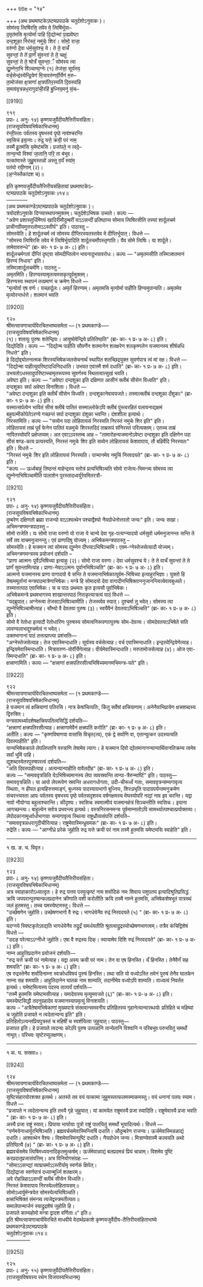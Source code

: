 +++
title = "१४"

+++
(अथ प्रथमाष्टकेऽष्टमप्रपाठके चतुर्दशोऽनुवाकः )।  
सोम॑स्य॒ त्विषि॑रसि॒ तवे॑व मे॒ त्विषि॑र्भूया–  
द॒मृत॑मसि मृ॒त्योर्मा॑ पाहि दि॒द्योन्मा॑ पा॒ह्यवे॑ष्टा  
दन्द॒शूका॒ निर॑स्तं॒ नमु॑चेः॒ शिरः॑। सोमो॒ राजा॒  
वरु॑णो दे॒वा ध॑र्म॒सुव॑श्च॒ ये। ते ते॒ वाचँ॑  
सुवन्तां॒ ते ते॑ प्रा॒णँ सु॑वन्तां ते ते॒ चक्षुः॑  
सुवन्तां॒ ते ते॒ श्रोत्रँ॑ सुवन्ता॒ँ सोम॑स्य त्वा  
द्यु॒म्नेना॒भि षि॑ञ्चाम्य॒ग्नेः (१) तेज॑सा॒ सूर्य॑स्य॒  
वर्च॒सेन्द्र॑स्येन्द्रि॒येण॑ मि॒त्रावरु॑णर्वी॒र्येण॑ म॒रु–  
ता॒मोज॑सा क्ष॒त्राणां॑ क्ष॒त्रप॑तिर॒स्यति॑ दि॒वस्पा॑हि  
स॒माव॑वृत्रन्नध॒रागुदा॑ची॒रहि॑ बु॒ध्निय॒मनु॑ सं॒च–

[[919]]

९१९  
प्रपा॰ ८ अनु॰ १४) कृष्णयजुर्वेदीयतैत्तिरीयसंहिता।  
(राजसूयविषयभिषेकाभिधानम्)  
र॑न्ती॒स्ताः पर्व॑तस्य वृ॒षभस्य॑ पृ॒ष्ठे नाव॑श्चरन्ति  
स्व॒सिच॑ इया॒नाः। रुद्र॒ यत्ते॒ क्रयी॒ परं नाम॒  
तस्मै॑ हु॒तम॑सि य॒मेष्ट॑मसि। प्रजा॑पते॒ न त्वदे॒–  
तान्य॒न्यो विश्वा॑ जा॒तानि॒ परि॒ ता ब॑भूव।  
यत्का॑मास्ते जुहु॒मस्तन्नो॑ अस्तु व॒यँ स्या॑म॒  
पत॑यो रयी॒णाम् (२)।  
(अ॒ग्नेस्तैका॑दश च)॥

इति कृष्णयजुर्वेदीयतैत्तिरीयसंहितायां प्रथमाष्टकेऽ–  
ष्टमप्रपाठके चतुर्दशोऽनुवाकः॥१४॥  
––––––––  
(अथ प्रथमकाण्डेऽष्टमप्रपाठके चतुर्दशोऽनुवाकः )।  
त्रयोदशेऽनुवाके दिग्व्यास्थापनमुक्तम्। चतुर्दशेऽभिषक उच्यते। कल्पः —  
"अग्रेण प्रशास्तुर्धिष्णियं खादिरीमौदुम्बरीं वाऽऽसन्दीं प्रतिष्ठाप्य सोमाय त्विषिरसीति तस्यां शार्दूलचर्म प्राचीनग्रीवमुत्तरलोमाऽऽस्तीर्य" इति। पाठास्तु –  
सोमस्येति। हे शार्दूलचर्म त्वं सोमस्य दीप्तिरस्यतस्तवेव मे दीप्तिर्भूयात्। विधत्ते ––  
"सोमस्य त्विषिरसि तवेव मे त्विषिर्भूयादिति शार्दूलचर्मोपस्तृणाति। यैव सोमे त्विषिः। या शार्दूले। तामेवावरुन्धे" (ब्रा॰ का॰ १ प्र॰ ७ अ॰ ८) इति।  
शार्दूलचर्मगतां दीप्तिं दृष्ट्वा सोमदीप्तित्वेन भावनादुभयावरोधः। कल्पः — "अमृतमसीति तस्मिञ्‍शतमानं हिरण्यं निधाय" इति।  
तस्मिञ्शार्दूलचर्मणि। पाठस्तु –  
अमृतमिति। हिरण्यस्यामृतत्वमसकृत्पूर्वमुक्तम्।  
हिरण्यस्य स्थापनं तत्प्रमाणं च क्रमेण विधत्ते ––  
"मृत्योर्वा एष वर्णः। यच्छार्दूलः। अमृतँ हिरण्यम्। अमृतमसि मृत्योर्मा पाहीति हिण्यमुपान्यति। अमृतमेव मृत्योरन्तर्धत्ते। शतमानं भवति

[[920]]

९२०  
श्रीमत्सायणाचार्यविरचितभाष्यसमेता — (१ प्रथमकाण्डे–––  
(राजसूयविषयभिषेकाभिधानम्)  
(१)। शतायुः पुरुषः शतेन्द्रियः। आयुष्येवेन्द्रिये प्रतितिष्ठति" (ब्रा॰ का॰ १ प्र॰ ७ अ॰ ८) इति।  
दिद्योदिति। कल्पः — "दिद्योन्म पाहीति सौवर्णेन शतमानेन शतक्षरेण शतकृष्णलेन यजमानस्य शीर्षन्नधि निधत्ते" इति।  
हे दिद्योद्द्योतनात्मक शिरस्यभिषेकजलसेचनार्थं स्थापित शतच्छिद्रयुक्त सुवर्णपात्र त्वं मां रक्ष। विधत्ते ––  
"दिद्योन्मा पाहीत्युपरिष्टादधिनिदधाति। उभयत एवास्मै शर्म दधाति" (ब्रा॰ का॰ १ प्र॰ ७ अ॰ ८) इति।  
उभयतोऽधस्तादुपरिष्टाच्चामृतरूपस्य सुवर्णस्य स्थितत्वात्सुखं भवति।  
अवेष्टा इति। कल्पः — "अवेष्टा दन्दशूका इति दक्षिणत आसीनं क्लीबं सीसेन विध्यति" इति।  
दन्दशूकाः सर्पा अवेष्टा विनाशिताः। विधत्ते ––  
"अवेष्टा दन्दशूका इति क्लीबँ सीसेन विध्यति। दन्दशूकानेवावयजते। तस्मात्क्लीबं दन्दशूका दँशूकाः" (ब्रा॰ का॰ १ प्र॰ ७ अ॰ ८) इति।  
यस्मात्सर्पत्वेन भावितं सीसं क्लीबे पातितं सस्माल्लोकेऽपि क्लीबं पुंस्त्वरहितं पलायनाद्यक्षमं बहुवल्मीकोपेतेऽरण्ये गच्छन्तं सर्पा दन्दशूका दंशुका भवन्ति। दंशशीला इत्यार्थः।  
निरस्तमिति। कल्पः — "सव्येन पदा लोहितायसं निरस्यति निरस्तं नमुचेः शिर इति" इति।  
लोहितायसं ताम्रं पूर्वं फेनेन पातितं यन्नमुचेः शिरस्तदिदं ताम्ररूपं संनिरस्तं परित्यक्तम्। एतच्‍च ताम्रं नापितस्योपरि प्रक्षेप्तव्यम्। अत एवाऽऽपस्तम्ब आह – "तामारोहन्यजमानोऽवेष्टा दन्दशूका इति दक्षिणेन पदा सीसं षण्ड-काय प्रत्यस्यति, निरस्तं नमुचेः शिर इति सव्येन लोहितायसं केशवापाय, तौ बहिर्वेदि निरस्यतः" इति। विधत्ते –  
"निरस्तं नमुचेः शिर इति लोहितायसं निरस्यति। पाप्मानमेव नमुचिं निरवदयते" (ब्रा॰ का॰ १ प्र॰ ७ अ॰ ८) इति।  
"कल्पः — ऊर्ध्वबाहुं तिष्ठन्तं माहेन्द्रस्य स्तोत्रं प्रत्यभिषिञ्चति सोमो राजेत्य-भिमन्त्र्य सोमस्य त्वा द्युम्नेनाभिषिञ्चामीति पालाशेन पुरस्तादध्वर्युरेवमितरत्रौ-

[[921]]

९२१  
प्रपा॰ ८ अनु॰ १४) कृष्णयजुर्वेदीयतैत्तिरीयसंहिता।  
(राजसूयविषयभिषेकाभिधानम्)  
दुम्बरेण दक्षिणतो ब्रह्मा राजन्यो वाऽऽश्वत्थेन पश्चाद्वैश्यो नैयग्रोधेनोत्तरतो जन्यः" इति। जन्यः सखा। अभिमन्त्रणमन्त्रपाठस्तु –  
सोमो राजेति। यः सोमो राजा वरुणो यो राजा ये चान्ये देवा गृह-पत्यग्न्यादयो धर्मसुवो धर्ममनुजानन्तः सन्ति ते सर्वे तव वाचमनुजानन्तु। एवं प्राणादिषु योज्यम्। अभिषेकमन्त्रपाठस्तु –  
सोमस्येति। हे यजमान त्वां सोमस्य द्युम्नेन दीप्त्याऽभिषिञ्चामि। एवम-ग्नेस्तेजसेत्यादौ योज्यम्। अभिमन्त्रणमन्त्रस्य प्रयोजनं दर्शयति –  
"प्राणा आत्मनः पूर्वेऽभिषिच्या इत्याहुः (२)। सोमो राजा वरुणः। देवा धर्मसुवश्च ये। ते ते वाचँ सुवन्तां ते ते प्राणँ सुवन्तामित्याह। प्राणा-नेवाऽऽत्मनः पूर्वानभिषिञ्चति" (ब्रा॰ का॰ १ प्र॰ ७ अ॰ ८) इति।  
आत्मनो यजमानस्य प्राणा वागादयो ये सन्ति ते यजमानाभिषेकात्पूर्वम-भिषिच्या इत्याहुरभिज्ञाः। युक्तो हि तेषाममूर्तानां मन्त्रपाठमात्रेणाभिषेकः। मन्त्रे हि सोमादयो देवा वागादीनभिषिक्ताननुजानन्त्वित्येवावबुध्यते। तस्मात्तत्पाठ एवाभिषेकः। स च पाठः प्रथमतः कृत इत्यसौ पूर्वाभिषेकः।  
अभिषेकमन्त्रे प्रथमभागस्य शाखान्तरपाठं निराकृत्यात्रत्यं पाठं विधत्ते ––  
"यद्ब्रूयात्। अग्नेस्त्वा तेजसाऽभिषिञ्चामीति। तेजस्व्येव स्यात्। दुश्चर्मा तु भवेत्। सोमस्य त्वा द्युम्नेभिषिञ्चामीत्याह। सौम्यो वै देवतया पुरुषः (३)। स्वयैवैनं देवतयाऽभिषिञ्चति" (ब्रा॰ का॰ १ प्र॰ ७ अ॰ ८) इति।  
सोमो वै रेतोधा इत्यादौ रेतोधारिणः पुरुषस्य सोमत्वनिरूपणात्पुरुषः सोम-देवत्यः। सोमदेवतयाऽभिषेते सति लावण्यलाभाद्दुश्चर्मत्वं न भवेत्।  
उक्तभागानां पाठं तत्तत्प्राप्त्या प्रशंसति––  
"अग्नेस्तेजसेत्याह। तेज एवास्मिन्दधाति। सूर्यस्य वर्चसेत्याह। वर्च एवास्मिन्दधाति। इन्द्रस्येन्द्रियेणेत्याह। इन्द्रियमेवास्मिन्दधाति। मित्रावरुण-योर्वीर्येणेत्याह। वीर्यमेवास्मिन्दधाति। मरुतामोजसेत्याह (४)। ओज एवा-स्मिन्दधाति" (ब्रा॰ का॰ १ प्र॰ ७ अ॰ ८) इति।  
क्षत्त्राणामिति। कल्पः — "क्षत्त्राणां क्षत्त्रपतिरसीत्यभिषिच्यमानमभिमन्त्र-यते" इति।

[[922]]

९२२  
श्रीमत्सायणाचार्यविरचितभाष्यसमेता — (१ प्रथमकाण्डे–––  
(राजसूयविषयभिषेकाभिधानम्)  
हे यजमान त्वं क्षत्त्रियाणां पतिरसि। नात्र केषांचित्पतिः, किंतु सर्वेषां क्षत्त्रियाणाम्। अनेनैवाभिप्रायेण क्षत्त्रशब्दस्य द्विरुक्तिः।  
मन्त्रसामर्थ्यादशेषक्षत्त्रियपतित्वसिद्धिं दर्शयति––  
"क्षत्त्राणां क्षत्त्रपतिरसीत्याह। क्षत्त्राणामेवैनं क्षत्त्रपतिं करोति" (ब्रा॰ का॰ १ प्र॰ ७ अ॰ ८) इति।  
अतीति। कल्पः — "कृष्णविषाणया वासांसि विचृत(त्य), एकं द्वे सर्वाणि वा, एतान्युत्कर उदस्यत्यति दिवस्पाहीति" इति।  
यान्यभिषेककाले लेपलिप्तानि वस्त्राणि तेषामेव त्यागः। हे यजमान दिवो द्योतमानानन्यान्पार्थिवानतिक्रम्य त्वमेव सर्वां भूमिं पाहि।  
द्युशब्दस्येतरपुरुषपरत्वं दर्शयति––  
"अति दिवस्पाहीत्याह। अत्यन्यान्पाहीति वावैतदीह" (ब्रा॰ का॰ १ प्र॰ ७ अ॰ ८) इति।  
कल्पः — "समाववृत्रन्निति येऽभिषिच्यमानस्य लेपा व्यवस्रवन्ति तान्पा-त्रैरुन्मार्ष्टि" इति। पाठस्तु––  
समाववृत्रन्निति। या आपो लेपरूपेण स्रवन्ति अधरागधोगताः, उदी-चीरूर्ध्वं गताः, समाववृत्रन्सम्यगावृत्य स्थिताः, न हीयत इत्यहिरुत्तमाङ्गं, बुध्नस्य पादस्याग्रभागो बुध्नियः, शिरःप्रभृति पादाग्रपर्यन्तमनुक्रमेण संचरन्त्यस्ता आपः पर्वतस्य वृषभस्य पृष्ठे पर्वतसदृशस्य वर्षणक्षमस्य मेघस्योपरि नद्यां नाव इव चरन्ति। यद्वा नावो नौयोग्या बहुलाश्चरन्ति। कीदृश्यः। स्वसिचः स्वमात्मीयं यजमानक्षेत्रं सिञ्चन्तीति स्वसिचः। इयाना आगच्छन्त्यः। बाहुल्येन सर्वत्र प्रभवन्त्य इत्यर्थः। वस्त्रनिरसनमन्त्रः पूर्वमाम्नातोऽपि सामर्थ्यात्पश्चात्प्रयोक्तव्यः।  
लेपोदकानामूर्ध्वाधोभागयाः सम्यगावृत्य स्थित्या राष्ट्रध्रौव्यसंपत्तिं दर्शयति–  
"समाववृत्रन्नधरागुदीचीरित्याह। राष्ट्रमेवास्मिन्ध्रुवमकः" (ब्रा॰ का॰ १ प्र॰ ७ अ॰ ८) इति।  
रुद्रेति। कल्पः — "आग्नीध्रे प्ररेकं जुहोति रुद्र यत्ते क्रयी परं नाम तस्मै हुतमसि यमेष्टमसि स्वाहेति" इति।  
____________________________________________________  
१ ख. ङ. च. विवृत।

[[923]]

९२३  
प्रपा॰ ८ अनु॰ १४) कृष्णयजुर्वेदीयतैत्तिरीयसंहिता।  
(राजसूयविषयभिषेकाभिधानम्)  
अत्र स्वाहाकारोऽध्यात्दृतः। हे रुद्र यत्तव परमुत्कृष्टं नाम शर्वादिकं नमः शिवाय पशुपतय इत्यादिश्रुतिप्रसिद्धं क्रयि जपपरान्पुरुषान्फलप्रदानेन क्रीणाति वशी करोतीति क्रयि तस्मै नाम्ने हुतमसि, अभिषेकशेषभूतं पात्रस्थं जलं हुतमस्तु। तच्च यमस्येष्टमस्तु। विधत्ते ––  
"उच्छेषणेन जुहोति। उच्छेषणभागो वै रुद्रः। भागधेयेनैव रुद्रं निरवदयते (५) " (ब्रा॰ का॰ १ प्र॰ ७ अ॰ ८) इति।  
यदग्नये स्विष्टकृतेऽवद्यति भागधेयेनैव तद्रुद्रँ समर्धयतीति श्रुतत्वाद्रुद्रस्योच्छेषणभागत्वम्। तत्रैव कंचिद्विशेषं विधत्ते ––  
"उदङ् परेत्याऽऽग्नीध्‍रे जुहोति। एषा वै रुद्रस्य दिक्। स्वायामेव दिशि रुद्रं निरवदयते" (ब्रा॰ का॰ १ प्र॰ ७ अ॰ ८) इति।  
नाम्न आहुतिप्रदानेन प्रयोजनं दर्शयति––  
"रुद्र यत्ते क्रयी परं नामेत्याह। यद्वा अस्य क्रयी परं नाम। तेन वा एष हिनस्ति। यँ हिनस्ति। तेनैवैनँ सह शमयति" (ब्रा॰ का॰ १ प्र॰ ७ अ॰ ८) इति।  
एष रुद्रस्तेनैव शर्वादिनाम्ना स्वक्रोधविषयं पुरुषं हिनस्ति। तथा सति यो वध्योऽस्ति तमेनं पुरुषं तेनैव घातकेन नाम्ना सह शमयति। आहुतिदानेन घातकं नाम शाम्यति, तदानीमेव वध्योऽपि शाम्यति। वाध्यत्वं निवर्तत इत्यर्थः। यमेष्टमित्यस्य पदस्य तात्पर्यं दर्शयति––  
"तस्मै हुतमसि यमेष्टमसीत्याह। यमादेवास्य मृत्युमवजते (६)" (ब्रा॰ का॰ १ प्र॰ ७ अ॰ ८) इति।  
यमस्येष्टसिद्धौ तदनुग्रहादेव यजमानस्यापमृत्युं विनाशयति।  
कल्पः – "अत्रैतेषामभिषेकाणां मुख्यपात्रे संस्रावान्समवनीय प्रतिहितस्य गृहानेत्यान्वारब्धयोः प्रतिहिते च महिष्यां च जुहोति प्रजापते न त्वदेतान्यन्य इति" इति।  
प्रतिहितोऽत्यन्तप्रियपुत्रस्तं च महिषीं च स्पर्शयित्वा जुहुयात्। पाठस्तु––  
प्रजापत इति। हे प्रजापते त्वदन्यः कोऽपि पुरुष उत्पन्नानि तान्येतानि विश्वानि न परिबभूव परुभवितुं समर्थो नाभूत्। परिभवः सृष्टेरप्युलक्षणम्।  
________________________________________________  
१ क. घ. सस्रवा०।

[[924]]

९२४  
श्रीमत्सायणाचार्यविरचितभाष्यसमेता — (१ प्रथमकाण्डे–––  
(राजसूयविषयभिषेकाभिधानम्)  
सृष्टिसंहारयोरशक्त इत्यर्थः। अतस्ते तव वयं यत्कामा जुहुमस्तत्फलमस्माकमस्तु। वयं धनानां पतयः स्याम। विधत्ते ––  
"प्रजापते न त्वदेतान्यन्य इति तस्यै गृहे जुहुयात्। यां कामयेत राष्ट्रमस्यै प्रजा स्यादिति। राष्ट्रमेवास्यै प्रजा भवति " (ब्रा॰ का॰ १ प्र॰ ७ अ॰ ८) इति।  
अस्यै प्रजा राष्ट्रं स्यात्। प्रियाया भार्यायाः पुत्रो राष्ट्रं पालयितुं समर्थो भूयादित्यर्थः। विधत्ते ––  
"पर्णमयेनाध्वर्युरभिषिञ्चति। ब्रह्मवर्चसमेवास्मिन्त्विषिं दधाति। औदुम्बरेण राजन्यः। ऊर्जमेवास्मिन्नन्नाद्यं दधाति। आश्वत्थेन वैश्यः। विशमेवास्मिन्पुष्टिं दधाति। नैयग्रोधेन जन्यः। मित्राण्येवास्मै कल्पयति अथो प्रतिष्ठित्यै (७) " (ब्रा॰ का॰ १ प्र॰ ७ अ॰ ८) इति।  
ब्रह्मवर्चसमेव त्विषिमध्ययनादिकृतमुत्कर्षम्। ऊर्जमेवान्नाद्यं बलप्रदमन्नं प्रियं चान्नाम्। विशमेव पुष्टिं करप्रदातृप्रजासंपत्तिम्। अत्र विनियोगसंग्रहः —  
"सोमाऽऽसन्द्यां व्याघ्रचर्माऽऽस्तीर्यामृ स्वर्णकं क्षिपेत्।  
दिद्योद्राजा स्वर्णपात्रं दध्यान्मूर्ध्नि शतक्षरम्॥  
अवे रोहन्निहाऽऽसन्दीं क्लीबं सीसेन विध्यति।  
निरस्तं केशवापाय निरस्येल्लोहितायसम्॥  
सोमोऽध्वर्युर्मन्त्रयेत सोमस्येत्यभिषिञ्चति।  
क्षत्त्राभिषिक्तं संमन्त्र्य त्यजेद्वस्त्रमतीत्यतः॥  
समालेपान्मार्जनं स्याद्रुद्रशेषं जुहोति हि।  
प्रजापते काम्यहोमो मन्त्रा द्वादश वर्णिताः॥" इति॥  
इति श्रीमत्सायणाचार्यविरचिते माधवीये वेदार्थप्रकाशे कृष्णयजुर्वेदीय-तैत्तिरीयसंहिताभाष्ये प्रथमकाण्डेऽष्टमप्रपाठके  
चतुर्दशोऽनुवाकः॥१४॥  
–––––––––

[[925]]

९२५  
प्रपा॰ ८ अनु॰ १५) कृष्णयजुर्वेदीयतैत्तिरीयसंहिता।  
(राजसूयविषयस्य रथेन विजयस्यभिधानम्)  
